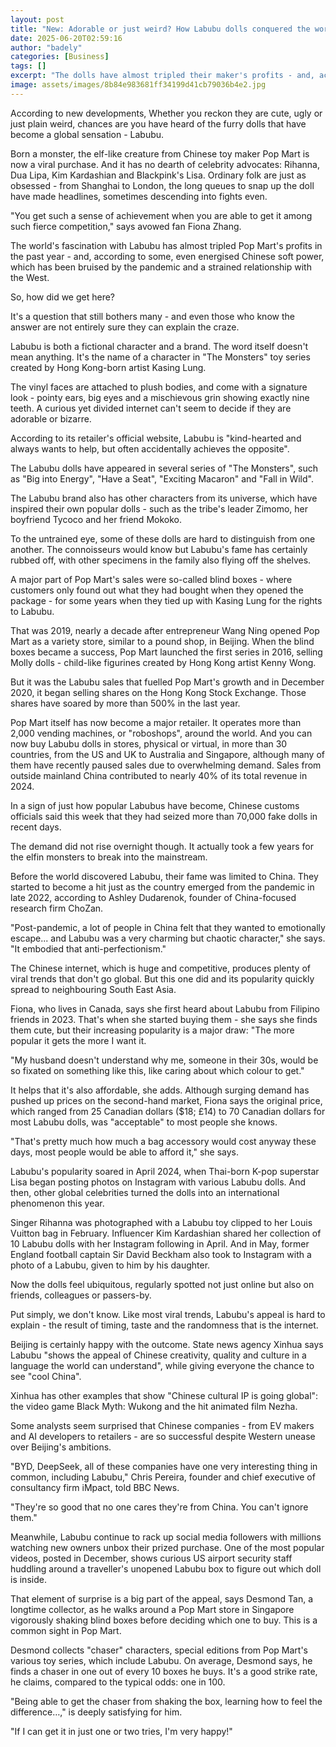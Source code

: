 ```yaml
---
layout: post
title: "New: Adorable or just weird? How Labubu dolls conquered the world"
date: 2025-06-20T02:59:16
author: "badely"
categories: [Business]
tags: []
excerpt: "The dolls have almost tripled their maker's profits - and, according to some, energised Chinese soft power."
image: assets/images/8b84e983681ff34199d41cb79036b4e2.jpg
---
```


According to new developments, Whether you reckon they are cute, ugly or just plain weird, chances are you have heard of the furry dolls that have become a global sensation - Labubu.

Born a monster, the elf-like creature from Chinese toy maker Pop Mart is now a viral purchase. And it has no dearth of celebrity advocates: Rihanna, Dua Lipa, Kim Kardashian and Blackpink's Lisa. Ordinary folk are just as obsessed - from Shanghai to London, the long queues to snap up the doll have made headlines, sometimes descending into fights even.

"You get such a sense of achievement when you are able to get it among such fierce competition," says avowed fan Fiona Zhang.

The world's fascination with Labubu has almost tripled Pop Mart's profits in the past year - and, according to some, even energised Chinese soft power, which has been bruised by the pandemic and a strained relationship with the West.

So, how did we get here?

It's a question that still bothers many - and even those who know the answer are not entirely sure they can explain the craze.

Labubu is both a fictional character and a brand. The word itself doesn't mean anything. It's the name of a character in "The Monsters" toy series created by Hong Kong-born artist Kasing Lung.

The vinyl faces are attached to plush bodies, and come with a signature look - pointy ears, big eyes and a mischievous grin showing exactly nine teeth. A curious yet divided internet can't seem to decide if they are adorable or bizarre.

According to its retailer's official website, Labubu is "kind-hearted and always wants to help, but often accidentally achieves the opposite".

The Labubu dolls have appeared in several series of "The Monsters", such as "Big into Energy", "Have a Seat", "Exciting Macaron" and "Fall in Wild".

The Labubu brand also has other characters from its universe, which have inspired their own popular dolls - such as the tribe's leader Zimomo, her boyfriend Tycoco and her friend Mokoko.

To the untrained eye, some of these dolls are hard to distinguish from one another. The connoisseurs would know but Labubu's fame has certainly rubbed off, with other specimens in the family also flying off the shelves.

A major part of Pop Mart's sales were so-called blind boxes - where customers only found out what they had bought when they opened the package - for some years when they tied up with Kasing Lung for the rights to Labubu.

That was 2019, nearly a decade after entrepreneur Wang Ning opened Pop Mart as a variety store, similar to a pound shop, in Beijing. When the blind boxes became a success, Pop Mart launched the first series in 2016, selling Molly dolls - child-like figurines created by Hong Kong artist Kenny Wong.

But it was the Labubu sales that fuelled Pop Mart's growth and in December 2020, it began selling shares on the Hong Kong Stock Exchange. Those shares have soared by more than 500% in the last year.

Pop Mart itself has now become a major retailer. It operates more than 2,000 vending machines, or "roboshops", around the world. And you can now buy Labubu dolls in stores, physical or virtual, in more than 30 countries, from the US and UK to Australia and Singapore, although many of them have recently paused sales due to overwhelming demand. Sales from outside mainland China contributed to nearly 40% of its total revenue in 2024.

In a sign of just how popular Labubus have become, Chinese customs officials said this week that they had seized more than 70,000 fake dolls in recent days.

The demand did not rise overnight though. It actually took a few years for the elfin monsters to break into the mainstream.

Before the world discovered Labubu, their fame was limited to China. They started to become a hit just as the country emerged from the pandemic in late 2022, according to Ashley Dudarenok, founder of China-focused research firm ChoZan.

"Post-pandemic, a lot of people in China felt that they wanted to emotionally escape... and Labubu was a very charming but chaotic character," she says. "It embodied that anti-perfectionism."

The Chinese internet, which is huge and competitive, produces plenty of viral trends that don't go global. But this one did and its popularity quickly spread to neighbouring South East Asia.

Fiona, who lives in Canada, says she first heard about Labubu from Filipino friends in 2023. That's when she started buying them - she says she finds them cute, but their increasing popularity is a major draw: "The more popular it gets the more I want it.

"My husband doesn't understand why me, someone in their 30s, would be so fixated on something like this, like caring about which colour to get."

It helps that it's also affordable, she adds. Although surging demand has pushed up prices on the second-hand market, Fiona says the original price, which ranged from 25 Canadian dollars ($18; £14) to 70 Canadian dollars for most Labubu dolls, was "acceptable" to most people she knows.

"That's pretty much how much a bag accessory would cost anyway these days, most people would be able to afford it," she says.

Labubu's popularity soared in April 2024, when Thai-born K-pop superstar Lisa began posting photos on Instagram with various Labubu dolls. And then, other global celebrities turned the dolls into an international phenomenon this year.

Singer Rihanna was photographed with a Labubu toy clipped to her Louis Vuitton bag in February. Influencer Kim Kardashian shared her collection of 10 Labubu dolls  with her Instagram following in April. And in May, former England football captain Sir David Beckham also took to Instagram with a photo of a Labubu, given to him by his daughter.

Now the dolls feel ubiquitous, regularly spotted not just online but also on friends, colleagues or passers-by.

Put simply, we don't know. Like most viral trends, Labubu's appeal is hard to explain - the result of timing, taste and the randomness that is the internet.

Beijing is certainly happy with the outcome. State news agency Xinhua says Labubu "shows the appeal of Chinese creativity, quality and culture in a language the world can understand", while giving everyone the chance to see "cool China".

Xinhua has other examples that show "Chinese cultural IP is going global": the video game Black Myth: Wukong and the hit animated film Nezha.

Some analysts seem surprised that Chinese companies - from EV makers and AI developers to retailers - are so successful despite Western unease over Beijing's ambitions.

"BYD, DeepSeek, all of these companies have one very interesting thing in common, including Labubu," Chris Pereira, founder and chief executive of consultancy firm iMpact, told BBC News.

"They're so good that no one cares they're from China. You can't ignore them."

Meanwhile, Labubu continue to rack up social media followers with millions watching new owners unbox their prized purchase. One of the most popular videos, posted in December, shows curious US airport security staff huddling around a traveller's unopened Labubu box to figure out which doll is inside.

That element of surprise is a big part of the appeal, says Desmond Tan, a longtime collector, as he walks around a Pop Mart store in Singapore vigorously shaking blind boxes before deciding which one to buy. This is a common sight in Pop Mart.

Desmond collects "chaser" characters, special editions from Pop Mart's various toy series, which include Labubu. On average, Desmond says, he finds a chaser in one out of every 10 boxes he buys. It's a good strike rate, he claims, compared to the typical odds: one in 100.

"Being able to get the chaser from shaking the box, learning how to feel the difference…," is deeply satisfying for him.

"If I can get it in just one or two tries, I'm very happy!"

